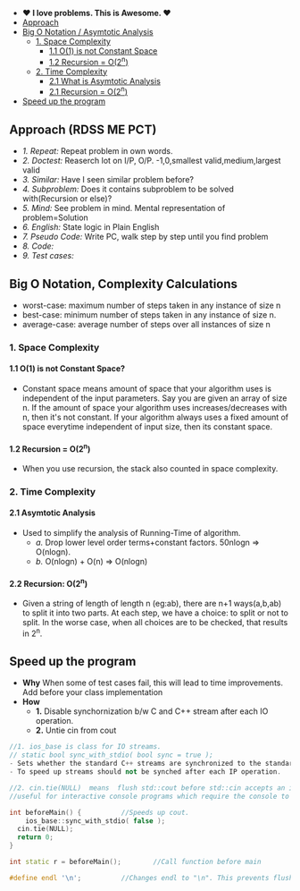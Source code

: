 - **:heart: I love problems. This is Awesome. :heart:**
- [Approach](#apr)
- [Big O Notation / Asymtotic Analysis](#bigo)
  - [1. Space Complexity](#space) 
    - [1.1 O(1) is not Constant Space](#o1)
    - [1.2 Recursion = O(2<sup>n</sup>)](#recurs)
  - [2. Time Complexity](#time) 
    - [2.1 What is Asymtotic Analysis](#asym) 
    - [2.1 Recursion = O(2<sup>n</sup>)](#recurt)
- [Speed up the program](#speed)

<a name=apr></a>
## Approach (RDSS ME PCT)
- _1. Repeat:_ Repeat problem in own words.
- _2. Doctest:_ Reaserch lot on I/P, O/P. -1,0,smallest valid,medium,largest valid
- _3. Similar:_ Have I seen similar problem before?
- _4. Subproblem:_ Does it contains subproblem to be solved with(Recursion or else)?
- _5. Mind:_ See problem in mind. Mental representation of problem=Solution
- _6. English:_ State logic in Plain English
- _7. Pseudo Code:_ Write PC, walk step by step until you find problem
- _8. Code:_
- _9. Test cases:_

<a name=bigo></a>
## Big O Notation, Complexity Calculations
- worst-case: maximum number of steps taken in any instance of size n
- best-case: minimum number of steps taken in any instance of size n.
- average-case: average number of steps over all instances of size n

<a name=space></a>
### 1. Space Complexity
<a name=space></a>
#### 1.1 O(1) is not Constant Space?
 - Constant space means amount of space that your algorithm uses is independent of the input parameters. Say you are given an array of size n. If the amount of space your algorithm uses increases/decreases with n, then it's not constant. If your algorithm always uses a fixed amount of space everytime independent of input size, then its constant space.
<a name=recurs></a>
#### 1.2 Recursion = O(2<sup>n</sup>)
- When you use recursion, the stack also counted in space complexity.

<a name=time></a>
### 2. Time Complexity
<a name=time></a>
#### 2.1 Asymtotic Analysis
- Used to simplify the analysis of Running-Time of algorithm.
  - _a._ Drop lower level order terms+constant factors. 50nlogn => O(nlogn).
  - _b._ O(nlogn) + O(n) => O(nlogn)
<a name=recurt></a>
#### 2.2 Recursion: O(2<sup>n</sup>)
  - Given a string of length of length n (eg:ab), there are n+1 ways(a,b,ab) to split it into two parts. At each step, we have a choice: to split or not to split. In the worse case, when all choices are to be checked, that results in 2<sup>n</sup>.

<a name=speed></a>
## Speed up the program
- **Why** When some of test cases fail, this will lead to time improvements. Add before your class implementation
- **How**
	- **1.** Disable synchornization b/w C and C++ stream after each IO operation.
	- **2.** Untie cin from cout
```c++
//1. ios_base is class for IO streams.
// static bool sync_with_stdio( bool sync = true );
- Sets whether the standard C++ streams are synchronized to the standard C streams after each input/output operation.
- To speed up streams should not be synched after each IP operation.

//2. cin.tie(NULL)	means  flush std::cout before std::cin accepts an input.
//useful for interactive console programs which require the console to be updated constantly

int beforeMain() {			//Speeds up cout.
	ios_base::sync_with_stdio( false );
  cin.tie(NULL);
  return 0;
}

int static r = beforeMain();		//Call function before main

#define endl '\n';			//Changes endl to "\n". This prevents flushing buffer for each line.
```
